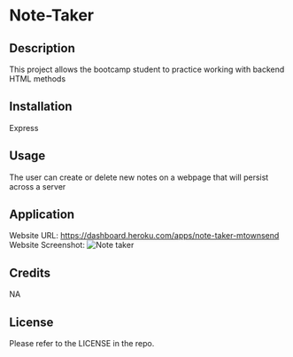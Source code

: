 # Note-Taker


## Description


This project allows the bootcamp student to practice working with backend HTML methods


## Installation


Express


## Usage


The user can create or delete new notes on a webpage that will persist across a server


## Application


Website URL: https://dashboard.heroku.com/apps/note-taker-mtownsend
Website Screenshot: ![Note taker](https://user-images.githubusercontent.com/111660791/207530427-2a7b2f96-404c-4eea-b477-481e636928b5.PNG)



## Credits

NA

## License


Please refer to the LICENSE in the repo.
